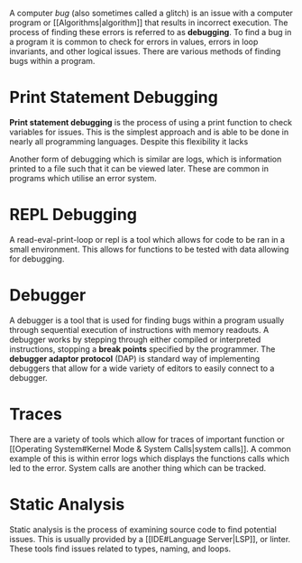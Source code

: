 A computer *bug* (also sometimes called a glitch) is an issue with a computer program or [[Algorithms|algorithm]] that results in incorrect execution. The process of finding these errors is referred to as **debugging**. To find a bug in a program it is common to check for errors in values, errors in loop invariants, and other logical issues. There are various methods of finding bugs within a program.

# Print Statement Debugging
**Print statement debugging** is the process of using a print function to check variables for issues. This is the simplest approach and is able to be done in nearly all programming languages. Despite this flexibility it lacks 

Another form of debugging which is similar are logs, which is information printed to a file such that it can be viewed later. These are common in programs which utilise an error system.

# REPL Debugging
A read-eval-print-loop or repl is a tool which allows for code to be ran in a small environment. This allows for functions to be tested with data allowing for debugging.

# Debugger
A debugger is a tool that is used for finding bugs within a program usually through sequential execution of instructions with memory readouts. A debugger works by stepping through either compiled or interpreted instructions, stopping a **break points** specified by the programmer. The **debugger adaptor protocol** (DAP) is standard way of implementing debuggers that allow for a wide variety of editors to easily connect to a debugger.

# Traces
There are a variety of tools which allow for traces of important function or [[Operating System#Kernel Mode & System Calls|system calls]]. A common example of this is within error logs which displays the functions calls which led to the error. System calls are another thing which can be tracked.

# Static Analysis
Static analysis is the process of examining source code to find potential issues. This is usually provided by a [[IDE#Language Server|LSP]], or linter. These tools find issues related to types, naming, and loops.